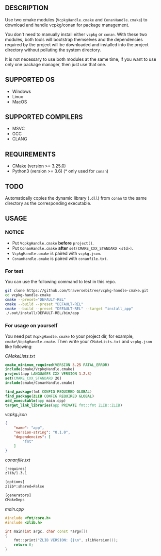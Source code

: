 ## DESCRIPTION
Use two cmake modules (`VcpkgHandle.cmake` and `ConanHandle.cmake`) to download and handle vcpkg/conan for package management.

You don't need to manually install either `vcpkg` or `conan`. With these two modules, both tools will bootstrap themselves and the dependencies required by the project will be downloaded and installed into the project directory without polluting the system directory.

It is not necessary to use both modules at the same time, if you want to use only one package manager, then just use that one.

## SUPPORTED OS
- Windows
- Linux
- MacOS

## SUPPORTED COMPILERS
- MSVC
- GCC
- CLANG

## REQUIREMENTS
- CMake (version >= 3.25.0)
- Python3 (version >= 3.6) (* only used for `conan`)

## TODO
Automatically copies the dynamic library (`.dll`) from `conan` to the same directory as the corresponding executable.

## USAGE

### NOTICE
- Put `VcpkgHandle.cmake` **before** `project()`.
- Put `ConanHandle.cmake` **after** `set(CMAKE_CXX_STANDARD <std>)`.
- `VcpkgHandle.cmake` is paired with `vcpkg.json`. 
- `ConanHandle.cmake` is paired with `conanfile.txt`.

### For test
You can use the following command to test in this repo.
```sh
git clone https://github.com/traversebitree/vcpkg-handle-cmake.git
cd vcpkg-handle-cmake
cmake --preset="DEFAULT-REL"
cmake --build --preset "DEFAULT-REL"
cmake --build --preset "DEFAULT-REL" --target "install_app"
./.out/install/DEFAULT-REL/bin/app
```

### For usage on yourself
You need put `VcpkgHandle.cmake` to your project dir, for example, `cmake\VcpkgHandle.cmake`. Then write your `CMakeLists.txt` and `vcpkg.json` like following:

_CMakeLists.txt_
```cmake
cmake_minimum_required(VERSION 3.25 FATAL_ERROR)
include(cmake/VcpkgHandle.cmake)
project(app LANGUAGES CXX VERSION 1.2.3)
set(CMAKE_CXX_STANDARD 20)
include(cmake/ConanHandle.cmake)

find_package(fmt CONFIG REQUIRED GLOBAL)
find_package(ZLIB CONFIG REQUIRED GLOBAL)
add_executable(app main.cpp)
target_link_libraries(app PRIVATE fmt::fmt ZLIB::ZLIB)
```

_vcpkg.json_
```json
{
    "name": "app",
    "version-string": "0.1.0",
    "dependencies": [
        "fmt"
    ]
}
```

_conanfile.txt_
```txt
[requires]
zlib/1.3.1

[options]
zlib*:shared=False

[generators]
CMakeDeps
```

_main.cpp_
```cpp
#include <fmt/core.h>
#include <zlib.h>

int main(int argc, char const *argv[])
{
    fmt::print("ZLIB VERSION: {}\n", zlibVersion());
    return 0;
}
```